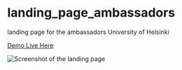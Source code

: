 # landing_page_ambassadors
landing page for the ambassadors University of Helsinki

[Demo Live Here](https://oyelowo.github.io/landing_page_ambassadors/html/ambassador.html)

![Screenshot of the landing page](https://oyelowo.github.io/landing_page_ambassadors/img/my_landing_page_screenshot.PNG)
